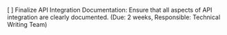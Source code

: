 [ ] Finalize API Integration Documentation: Ensure that all aspects of API integration are clearly documented. (Due: 2 weeks, Responsible: Technical Writing Team)
